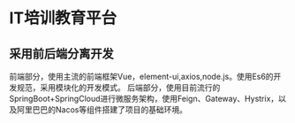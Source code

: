 # IT培训教育平台
## 采用前后端分离开发
前端部分，使用主流的前端框架Vue，element-ui,axios,node.js。使用Es6的开发规范，采用模块化的开发模式。 
后端部分，使用目前流行的SpringBoot+SpringCloud进行微服务架构，使用Feign、Gateway、Hystrix，以及阿里巴巴的Nacos等组件搭建了项目的基础环境。

